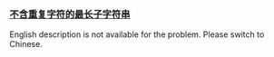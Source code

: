 ### [不含重复字符的最长子字符串](https://leetcode.com/problems/wtcaE1)

<p>English description is not available for the problem. Please switch to Chinese.</p>
